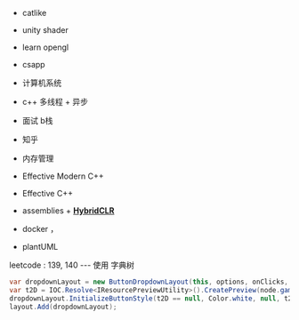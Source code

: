 
- catlike
- unity shader
- learn opengl
- csapp
- 计算机系统
- c++ 多线程 + 异步
- 面试 b栈
- 知乎
- 内存管理
- Effective Modern C++
- Effective C++
- assemblies + [**HybridCLR**](https://hybridclr.doc.code-philosophy.com/)

- docker ， 

- plantUML


leetcode : 139, 140 --- 使用 字典树

```c#
var dropdownLayout = new ButtonDropdownLayout(this, options, onClicks, SelectIndex, OnValueChanged, unitImageType: UnitImageType.UniNode);
var t2D = IOC.Resolve<IResourcePreviewUtility>().CreatePreview(node.gameObject, false);
dropdownLayout.InitializeButtonStyle(t2D == null, Color.white, null, t2D);
layout.Add(dropdownLayout);
```


